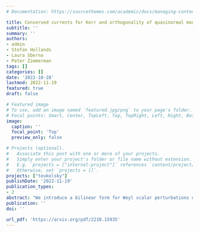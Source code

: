 ```yaml
---
# Documentation: https://sourcethemes.com/academic/docs/managing-content/

title: Conserved currents for Kerr and orthogonality of quasinormal modes
subtitle: ''
summary: ''
authors:
- admin
- Stefan Hollands
- Laura Sberna
- Peter Zimmerman
tags: []
categories: []
date: '2022-10-28'
lastmod: 2022-11-19
featured: true
draft: false

# Featured image
# To use, add an image named `featured.jpg/png` to your page's folder.
# Focal points: Smart, Center, TopLeft, Top, TopRight, Left, Right, BottomLeft, Bottom, BottomRight.
image:
  caption: ''
  focal_point: 'Top'
  preview_only: false

# Projects (optional).
#   Associate this post with one or more of your projects.
#   Simply enter your project's folder or file name without extension.
#   E.g. `projects = ["internal-project"]` references `content/project/deep-learning/index.md`.
#   Otherwise, set `projects = []`.
projects: ["teukolsky"]
publishDate: '2022-11-19'
publication_types:
- 2
abstract: "We introduce a bilinear form for Weyl scalar perturbations of Kerr. The form is symmetric and conserved, and we show that, when combined with a suitable renormalization prescription involving complex r integration contours, quasinormal modes are orthogonal in the bilinear form for different $(l, m, n)$. These properties are not in any straightforward way consequences of standard properties for the radial and angular solutions to the decoupled Teukolsky relations and rely on the Petrov type D character of Kerr and its $t$--$\\phi$ reflection isometry. Finally, we show that quasinormal mode excitation coefficients are given precisely by the projection with respect to our bilinear form. We believe that these properties can make our bilinear form useful to set up a framework for nonlinear quasinormal mode coupling in Kerr. We include a general discussion on conserved local currents and their associated local symmetry operators for metric and Weyl perturbations of Kerr. In particular, we obtain an infinite set of conserved, local, gauge invariant currents associated with Carter's constant for metric perturbations, containing $2n + 9$ derivatives."
publication: ''
doi: ''

url_pdf: 'https://arxiv.org/pdf/2210.15935'
---
```

